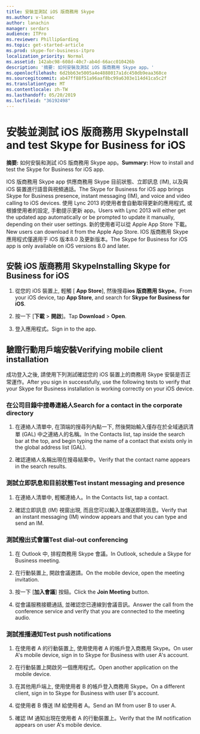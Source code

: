 ```yaml
---
title: 安裝並測試 iOS 版商務用 Skype
ms.author: v-lanac
author: lanachin
manager: serdars
audience: ITPro
ms.reviewer: PhillipGarding
ms.topic: get-started-article
ms.prod: skype-for-business-itpro
localization_priority: Normal
ms.assetid: 142abc98-608d-40c7-ab4d-66acc010426b
description: '摘要: 如何安裝及測試 iOS 版商務用 Skype app。'
ms.openlocfilehash: 6d2bb63e5005a4e4888017a1dc450db9eaa368ce
ms.sourcegitcommit: ab47ff88f51a96aaf8bc99a6303e114d41ca5c2f
ms.translationtype: MT
ms.contentlocale: zh-TW
ms.lasthandoff: 05/20/2019
ms.locfileid: "36192498"
---
```

# <a name="install-and-test-skype-for-business-for-ios"></a><span data-ttu-id="f3321-103">安裝並測試 iOS 版商務用 Skype</span><span class="sxs-lookup"><span data-stu-id="f3321-103">Install and test Skype for Business for iOS</span></span>
 
<span data-ttu-id="f3321-104">**摘要:** 如何安裝和測試 iOS 版商務用 Skype app。</span><span class="sxs-lookup"><span data-stu-id="f3321-104">**Summary:** How to install and test the Skype for Business for iOS app.</span></span>
  
<span data-ttu-id="f3321-105">IOS 版商務用 Skype app 供應商務用 Skype 目前狀態、立即訊息 (IM), 以及與 iOS 裝置進行語音與視頻通話。</span><span class="sxs-lookup"><span data-stu-id="f3321-105">The Skype for Business for iOS app brings Skype for Business presence, instant messaging (IM), and voice and video calling to iOS devices.</span></span> <span data-ttu-id="f3321-106">使用 Lync 2013 的使用者會自動取得更新的應用程式, 或根據使用者的設定, 手動提示更新 app。</span><span class="sxs-lookup"><span data-stu-id="f3321-106">Users with Lync 2013 will either get the updated app automatically or be prompted to update it manually, depending on their user settings.</span></span> <span data-ttu-id="f3321-107">新的使用者可以從 Apple App Store 下載。</span><span class="sxs-lookup"><span data-stu-id="f3321-107">New users can download it from the Apple App Store.</span></span> <span data-ttu-id="f3321-108">IOS 版商務用 Skype 應用程式僅適用于 iOS 版本8.0 及更新版本。</span><span class="sxs-lookup"><span data-stu-id="f3321-108">The Skype for Business for iOS app is only available on iOS versions 8.0 and later.</span></span>
  
## <a name="installing-skype-for-business-for-ios"></a><span data-ttu-id="f3321-109">安裝 iOS 版商務用 Skype</span><span class="sxs-lookup"><span data-stu-id="f3321-109">Installing Skype for Business for iOS</span></span>

1. <span data-ttu-id="f3321-110">從您的 iOS 裝置上, 輕觸 [ **App Store**], 然後搜尋**ios 版商務用 Skype**。</span><span class="sxs-lookup"><span data-stu-id="f3321-110">From your iOS device, tap **App Store**, and search for **Skype for Business for iOS**.</span></span>
    
2. <span data-ttu-id="f3321-111">按一下 [**下載** > **開啟**]。</span><span class="sxs-lookup"><span data-stu-id="f3321-111">Tap **Download** > **Open**.</span></span> 
    
3. <span data-ttu-id="f3321-112">登入應用程式。</span><span class="sxs-lookup"><span data-stu-id="f3321-112">Sign in to the app.</span></span>
    
## <a name="verifying-mobile-client-installation"></a><span data-ttu-id="f3321-113">驗證行動用戶端安裝</span><span class="sxs-lookup"><span data-stu-id="f3321-113">Verifying mobile client installation</span></span>

<span data-ttu-id="f3321-114">成功登入之後, 請使用下列測試確認您的 iOS 裝置上的商務用 Skype 安裝是否正常運作。</span><span class="sxs-lookup"><span data-stu-id="f3321-114">After you sign in successfully, use the following tests to verify that your Skype for Business installation is working correctly on your iOS device.</span></span> 
  
### <a name="search-for-a-contact-in-the-corporate-directory"></a><span data-ttu-id="f3321-115">在公司目錄中搜尋連絡人</span><span class="sxs-lookup"><span data-stu-id="f3321-115">Search for a contact in the corporate directory</span></span>

1. <span data-ttu-id="f3321-116">在連絡人清單中, 在頂端的搜尋列內點一下, 然後開始輸入僅存在於全域通訊清單 (GAL) 中之連絡人的名稱。</span><span class="sxs-lookup"><span data-stu-id="f3321-116">In the Contacts list, tap inside the search bar at the top, and begin typing the name of a contact that exists only in the global address list (GAL).</span></span> 
    
2. <span data-ttu-id="f3321-117">確認連絡人名稱出現在搜尋結果中。</span><span class="sxs-lookup"><span data-stu-id="f3321-117">Verify that the contact name appears in the search results.</span></span> 
    
### <a name="test-instant-messaging-and-presence"></a><span data-ttu-id="f3321-118">測試立即訊息和目前狀態</span><span class="sxs-lookup"><span data-stu-id="f3321-118">Test instant messaging and presence</span></span>

1. <span data-ttu-id="f3321-119">在連絡人清單中, 輕觸連絡人。</span><span class="sxs-lookup"><span data-stu-id="f3321-119">In the Contacts list, tap a contact.</span></span> 
    
2. <span data-ttu-id="f3321-120">確認立即訊息 (IM) 視窗出現, 而且您可以輸入並傳送即時消息。</span><span class="sxs-lookup"><span data-stu-id="f3321-120">Verify that an instant messaging (IM) window appears and that you can type and send an IM.</span></span> 
    
### <a name="test-dial-out-conferencing"></a><span data-ttu-id="f3321-121">測試撥出式會議</span><span class="sxs-lookup"><span data-stu-id="f3321-121">Test dial-out conferencing</span></span>

1. <span data-ttu-id="f3321-122">在 Outlook 中, 排程商務用 Skype 會議。</span><span class="sxs-lookup"><span data-stu-id="f3321-122">In Outlook, schedule a Skype for Business meeting.</span></span> 
    
2. <span data-ttu-id="f3321-123">在行動裝置上, 開啟會議邀請。</span><span class="sxs-lookup"><span data-stu-id="f3321-123">On the mobile device, open the meeting invitation.</span></span> 
    
3. <span data-ttu-id="f3321-124">按一下 [**加入會議**] 按鈕。</span><span class="sxs-lookup"><span data-stu-id="f3321-124">Click the **Join Meeting** button.</span></span>
    
4. <span data-ttu-id="f3321-125">從會議服務接聽通話, 並確認您已連線到會議音訊。</span><span class="sxs-lookup"><span data-stu-id="f3321-125">Answer the call from the conference service and verify that you are connected to the meeting audio.</span></span> 
    
### <a name="test-push-notifications"></a><span data-ttu-id="f3321-126">測試推播通知</span><span class="sxs-lookup"><span data-stu-id="f3321-126">Test push notifications</span></span>

1. <span data-ttu-id="f3321-127">在使用者 A 的行動裝置上, 使用使用者 A 的帳戶登入商務用 Skype。</span><span class="sxs-lookup"><span data-stu-id="f3321-127">On user A's mobile device, sign in to Skype for Business with user A's account.</span></span> 
    
2. <span data-ttu-id="f3321-128">在行動裝置上開啟另一個應用程式。</span><span class="sxs-lookup"><span data-stu-id="f3321-128">Open another application on the mobile device.</span></span> 
    
3. <span data-ttu-id="f3321-129">在其他用戶端上, 使用使用者 B 的帳戶登入商務用 Skype。</span><span class="sxs-lookup"><span data-stu-id="f3321-129">On a different client, sign in to Skype for Business with user B's account.</span></span> 
    
4. <span data-ttu-id="f3321-130">從使用者 B 傳送 IM 給使用者 A。</span><span class="sxs-lookup"><span data-stu-id="f3321-130">Send an IM from user B to user A.</span></span> 
    
5. <span data-ttu-id="f3321-131">確認 IM 通知出現在使用者 A 的行動裝置上。</span><span class="sxs-lookup"><span data-stu-id="f3321-131">Verify that the IM notification appears on user A's mobile device.</span></span> 
    

